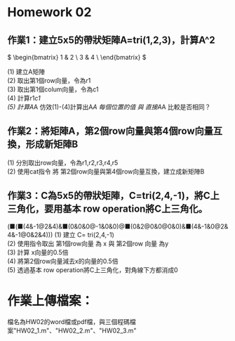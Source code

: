 # Homework 02

## 作業1：建立5x5的帶狀矩陣A=tri(1,2,3)，計算A^2 

$ \begin{bmatrix} 1 & 2 \\ 3 & 4 \\ \end{bmatrix} $

(1) 建立A矩陣 <br/>
(2) 取出第1個row向量，令為r1<br/>
(3) 取出第1個colum向量，令為c1<br/>
(4) 計算r1*c1 <br/>
(5) 計算A*A 仿效(1)-(4)計算出A*A 每個位置的值 與 直接A*A 比較是否相同？<br/>

## 作業2：將矩陣A，第2個row向量與第4個row向量互換，形成新矩陣B
(1) 分別取出row向量，令為r1,r2,r3,r4,r5 <br/>
(2) 使用cat指令 將 第2個row向量與第4個row向量互換，建立成新矩陣B <br/>

## 作業3：C為5x5的帶狀矩陣，C=tri(2,4,-1)，將C上三角化，要用基本 row operation將C上三角化。
(■(■(4&-1@2&4)&■(0&0&0@-1&0&0)@■(0&2@0&0@0&0)&■(4&-1&0@2&4&-1@0&2&4)))
(1) 建立 C= tri(2,4,-1)<br/>
(2) 使用指令取出 第1個row向量 為 x 與 第2個row 向量 為y <br/>
(3) 計算 x向量的0.5倍 <br/>
(4) 將第2個row向量減去x的向量的0.5倍 <br/>
(5) 透過基本 row operation將C上三角化，對角線下方都消成0<br/>

# 作業上傳檔案：
檔名為HW02的word檔或pdf檔，與三個程碼檔案"HW02_1.m"、"HW02_2.m"、"HW02_3.m"

